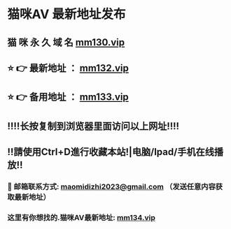 # 猫咪AV 最新地址发布 
## 猫 咪 永 久 域 名       [mm130.vip](https://66.भारत:8090/home.html?channel=88756)
## ⭐️ 👉 最新地址 ：       [mm132.vip](https://66.भारत:8090/home.html?channel=88756)
## ⭐️ 👉 备用地址 ：       [mm133.vip](https://66.भारत:8090/home.html?channel=88756)
## ‼️‼️长按复制到浏览器里面访问以上网址‼️‼️
## ‼️請使用Ctrl+D進行收藏本站!|电脑/Ipad/手机在线播放‼️
### 📧 邮箱联系方式: maomidizhi2023@gmail.com （发送任意内容获取最新地址）
### 这里有你想找的.猫咪AV最新地址:        [mm134.vip](https://66.भारत:8090/home.html?channel=88756)
